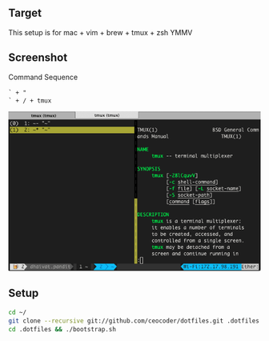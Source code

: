 ## Target 

This setup is for mac + vim + brew + tmux + zsh YMMV


## Screenshot

Command Sequence
```
` + "
` + / + tmux
```

![Screenshot](https://github.com/ceocoder/dotfiles/raw/master/screenshot.gif)

## Setup

``` bash
cd ~/
git clone --recursive git://github.com/ceocoder/dotfiles.git .dotfiles
cd .dotfiles && ./bootstrap.sh
```

